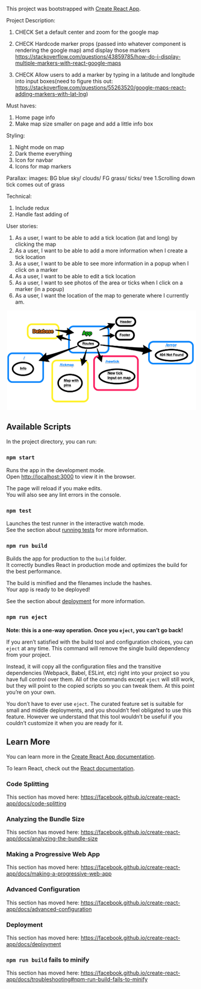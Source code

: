 This project was bootstrapped with [Create React App](https://github.com/facebook/create-react-app).

Project Description:

1. CHECK Set a default center and zoom for the google map 

2. CHECK Hardcode marker props (passed into whatever component is rendering the google map) amd display those markers 
https://stackoverflow.com/questions/43859785/how-do-i-display-multiple-markers-with-react-google-maps

3. CHECK Allow users to add a marker by typing in a latitude and longitude into input boxes(need to figure this out: https://stackoverflow.com/questions/55263520/google-maps-react-adding-markers-with-lat-lng) 

Must haves:
1. Home page info
2. Make map size smaller on page and add a little info box

Styling:
1. Night mode on map
2. Dark theme everything 
3. Icon for navbar
4. Icons for map markers

Parallax:
images:
BG blue sky/ clouds/ FG grass/ ticks/ tree
1.Scrolling down tick comes out of grass

Technical:
1. Include redux
2. Handle fast adding of

User stories:
1. As a user, I want to be able to add a tick location (lat and long) by clicking the map
2. As a user, I want to be able to add a more information when I create a tick location
3. As a user, I want to be able to see more information in a popup when I click on a marker
4. As a user, I want to be able to edit a tick location
5. As a user, I want to see photos of the area or ticks when I click on a marker (in a popup)
6. As a user, I want the location of the map to generate where I currently am.

![routes](/src/Routes.png)

## Available Scripts

In the project directory, you can run:

### `npm start`

Runs the app in the development mode.<br>
Open [http://localhost:3000](http://localhost:3000) to view it in the browser.

The page will reload if you make edits.<br>
You will also see any lint errors in the console.

### `npm test`

Launches the test runner in the interactive watch mode.<br>
See the section about [running tests](https://facebook.github.io/create-react-app/docs/running-tests) for more information.

### `npm run build`

Builds the app for production to the `build` folder.<br>
It correctly bundles React in production mode and optimizes the build for the best performance.

The build is minified and the filenames include the hashes.<br>
Your app is ready to be deployed!

See the section about [deployment](https://facebook.github.io/create-react-app/docs/deployment) for more information.

### `npm run eject`

**Note: this is a one-way operation. Once you `eject`, you can’t go back!**

If you aren’t satisfied with the build tool and configuration choices, you can `eject` at any time. This command will remove the single build dependency from your project.

Instead, it will copy all the configuration files and the transitive dependencies (Webpack, Babel, ESLint, etc) right into your project so you have full control over them. All of the commands except `eject` will still work, but they will point to the copied scripts so you can tweak them. At this point you’re on your own.

You don’t have to ever use `eject`. The curated feature set is suitable for small and middle deployments, and you shouldn’t feel obligated to use this feature. However we understand that this tool wouldn’t be useful if you couldn’t customize it when you are ready for it.

## Learn More

You can learn more in the [Create React App documentation](https://facebook.github.io/create-react-app/docs/getting-started).

To learn React, check out the [React documentation](https://reactjs.org/).

### Code Splitting

This section has moved here: https://facebook.github.io/create-react-app/docs/code-splitting

### Analyzing the Bundle Size

This section has moved here: https://facebook.github.io/create-react-app/docs/analyzing-the-bundle-size

### Making a Progressive Web App

This section has moved here: https://facebook.github.io/create-react-app/docs/making-a-progressive-web-app

### Advanced Configuration

This section has moved here: https://facebook.github.io/create-react-app/docs/advanced-configuration

### Deployment

This section has moved here: https://facebook.github.io/create-react-app/docs/deployment

### `npm run build` fails to minify

This section has moved here: https://facebook.github.io/create-react-app/docs/troubleshooting#npm-run-build-fails-to-minify
